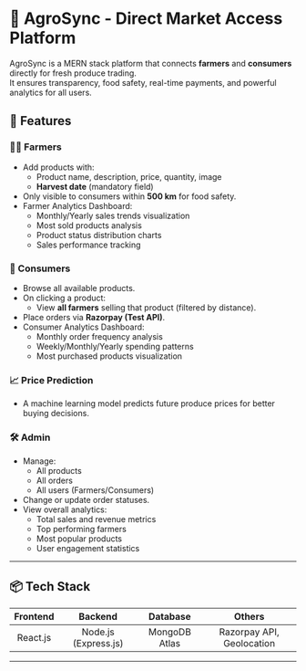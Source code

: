 # 🌾 AgroSync - Direct Market Access Platform

AgroSync is a MERN stack platform that connects **farmers** and **consumers** directly for fresh produce trading.  
It ensures transparency, food safety, real-time payments, and powerful analytics for all users.

## 🚀 Features

### 👨‍🌾 Farmers
- Add products with:
  - Product name, description, price, quantity, image
  - **Harvest date** (mandatory field)
- Only visible to consumers within **500 km** for food safety.
- Farmer Analytics Dashboard:
  - Monthly/Yearly sales trends visualization
  - Most sold products analysis
  - Product status distribution charts
  - Sales performance tracking

### 🛒 Consumers
- Browse all available products.
- On clicking a product:
  - View **all farmers** selling that product (filtered by distance).
- Place orders via **Razorpay (Test API)**.
- Consumer Analytics Dashboard:
  - Monthly order frequency analysis
  - Weekly/Monthly/Yearly spending patterns
  - Most purchased products visualization

### 📈 Price Prediction 
- A machine learning model predicts future produce prices for better buying decisions.


### 🛠️ Admin
- Manage:
  - All products
  - All orders
  - All users (Farmers/Consumers)
- Change or update order statuses.
- View overall analytics:
  - Total sales and revenue metrics
  - Top performing farmers
  - Most popular products
  - User engagement statistics



---

## 📦 Tech Stack

| Frontend  | Backend | Database  | Others |
|:---------:|:-------:|:---------:|:------:|
| React.js  | Node.js (Express.js) | MongoDB Atlas | Razorpay API, Geolocation |

---
